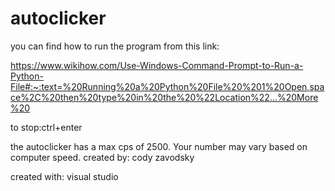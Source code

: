# autoclicker

you can find how to run the program from this link: 

https://www.wikihow.com/Use-Windows-Command-Prompt-to-Run-a-Python-File#:~:text=%20Running%20a%20Python%20File%20%201%20Open,space%2C%20then%20type%20in%20the%20%22Location%22...%20More%20


to stop:ctrl+enter

the autoclicker has a max cps of 2500. Your number may vary based on computer speed.
created by: cody zavodsky

created with: visual studio


